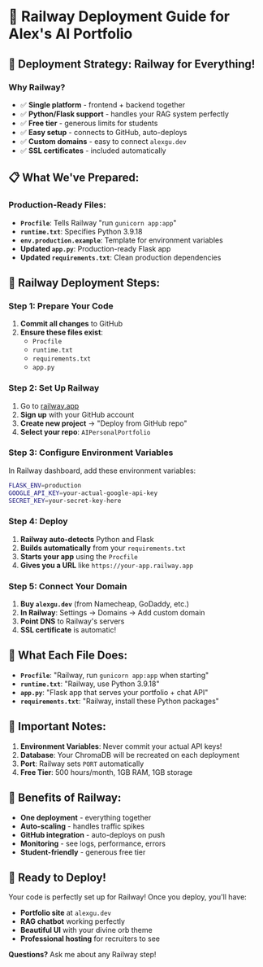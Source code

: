 # 🚀 Railway Deployment Guide for Alex's AI Portfolio

## 🎯 **Deployment Strategy: Railway for Everything!**

### **Why Railway?**
- ✅ **Single platform** - frontend + backend together
- ✅ **Python/Flask support** - handles your RAG system perfectly
- ✅ **Free tier** - generous limits for students
- ✅ **Easy setup** - connects to GitHub, auto-deploys
- ✅ **Custom domains** - easy to connect `alexgu.dev`
- ✅ **SSL certificates** - included automatically

## 📋 **What We've Prepared:**

### **Production-Ready Files:**
- **`Procfile`**: Tells Railway "run `gunicorn app:app`"
- **`runtime.txt`**: Specifies Python 3.9.18
- **`env.production.example`**: Template for environment variables
- **Updated `app.py`**: Production-ready Flask app
- **Updated `requirements.txt`**: Clean production dependencies

## 🔧 **Railway Deployment Steps:**

### **Step 1: Prepare Your Code**
1. **Commit all changes** to GitHub
2. **Ensure these files exist**:
   - `Procfile`
   - `runtime.txt`
   - `requirements.txt`
   - `app.py`

### **Step 2: Set Up Railway**
1. Go to [railway.app](https://railway.app)
2. **Sign up** with your GitHub account
3. **Create new project** → "Deploy from GitHub repo"
4. **Select your repo**: `AIPersonalPortfolio`

### **Step 3: Configure Environment Variables**
In Railway dashboard, add these environment variables:
```bash
FLASK_ENV=production
GOOGLE_API_KEY=your-actual-google-api-key
SECRET_KEY=your-secret-key-here
```

### **Step 4: Deploy**
1. **Railway auto-detects** Python and Flask
2. **Builds automatically** from your `requirements.txt`
3. **Starts your app** using the `Procfile`
4. **Gives you a URL** like `https://your-app.railway.app`

### **Step 5: Connect Your Domain**
1. **Buy `alexgu.dev`** (from Namecheap, GoDaddy, etc.)
2. **In Railway**: Settings → Domains → Add custom domain
3. **Point DNS** to Railway's servers
4. **SSL certificate** is automatic!

## 🎯 **What Each File Does:**

- **`Procfile`**: "Railway, run `gunicorn app:app` when starting"
- **`runtime.txt`**: "Railway, use Python 3.9.18"
- **`app.py`**: "Flask app that serves your portfolio + chat API"
- **`requirements.txt`**: "Railway, install these Python packages"

## 🚨 **Important Notes:**

1. **Environment Variables**: Never commit your actual API keys!
2. **Database**: Your ChromaDB will be recreated on each deployment
3. **Port**: Railway sets `PORT` automatically
4. **Free Tier**: 500 hours/month, 1GB RAM, 1GB storage

## 🎉 **Benefits of Railway:**

- **One deployment** - everything together
- **Auto-scaling** - handles traffic spikes
- **GitHub integration** - auto-deploys on push
- **Monitoring** - see logs, performance, errors
- **Student-friendly** - generous free tier

## 🚀 **Ready to Deploy!**

Your code is perfectly set up for Railway! Once you deploy, you'll have:
- **Portfolio site** at `alexgu.dev`
- **RAG chatbot** working perfectly
- **Beautiful UI** with your divine orb theme
- **Professional hosting** for recruiters to see

**Questions?** Ask me about any Railway step!
